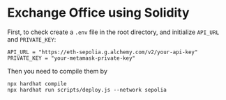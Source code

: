 # Exchange Office using Solidity

First, to check create a `.env` file in the root directory, and initialize `API_URL` and `PRIVATE_KEY`:

```dotenv
API_URL = "https://eth-sepolia.g.alchemy.com/v2/your-api-key"
PRIVATE_KEY = "your-metamask-private-key"
```

Then you need to compile them by

```angular2html
npx hardhat compile
npx hardhat run scripts/deploy.js --network sepolia
```